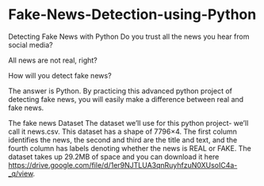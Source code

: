 # Fake-News-Detection-using-Python
Detecting Fake News  with Python
Do you trust all the news you hear from social media?

All news are not real, right?

How will you detect fake news?

The answer is Python. By practicing this advanced python project of detecting fake news, you will easily make a difference between real and fake news.

The fake news Dataset
The dataset we’ll use for this python project- we’ll call it news.csv. This dataset has a shape of 7796×4. The first column identifies the news, the second and third are the title and text, and the fourth column has labels denoting whether the news is REAL or FAKE. The dataset takes up 29.2MB of space and you can download it here https://drive.google.com/file/d/1er9NJTLUA3qnRuyhfzuN0XUsoIC4a-_q/view.
